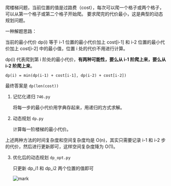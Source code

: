 爬楼梯问题，当前位置的值是过路费（cost），每次可以爬一个格子或两个格子，可以从第一个格子或第二个格子开始爬。
要求爬完的代价最小，这是典型的动态规划问题。



一种解题思路：

当前的最小代价 dp(i) 等于 i-1 位置的最小代价加上 cost[i-1] 和 i-2 位置的最小代价加上 cost[i-2] 中的最小值，位置 i 处的代价不用进行计算。

dp(i) 代表爬到第 i 阶处的最小代价，**有两种可能性，要么从 i-1 阶爬上来，要么从 i-2 阶爬上来**。

`dp(i) = min(dp(i-1) + cost[i-1], dp(i-2) + cost[i-2])`

最终答案是 `dp(len(cost))`

1. 记忆化递归 `746.py`

   将每一步的最小代价用字典存起来，用递归的方式求解。

2. 动态规划 `dp.py`

   计算每一阶楼梯的最小代价。

上述两种方法的时间复杂度和空间复杂度均是 O(n)，其实只需要记录 i-1 和 i-2 步的代价，然后进行更新即可，这样空间复杂度降为 O(1)。

3. 优化后的动态规划 `dp_opt.py`

   只更新 dp_i1 和 dp_i2 两个位置的值即可

   ![mark](http://qnpic.sijihaiyang.top/blog/180925/gcIam07dH3.png)